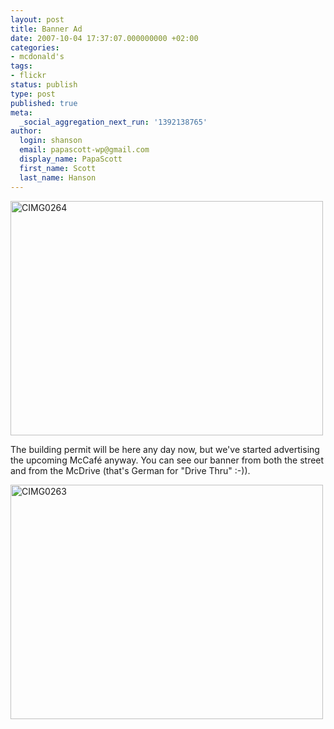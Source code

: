 ```yaml
---
layout: post
title: Banner Ad
date: 2007-10-04 17:37:07.000000000 +02:00
categories:
- mcdonald's
tags:
- flickr
status: publish
type: post
published: true
meta:
  _social_aggregation_next_run: '1392138765'
author:
  login: shanson
  email: papascott-wp@gmail.com
  display_name: PapaScott
  first_name: Scott
  last_name: Hanson
---
```

<p><a href="http://www.flickr.com/photos/51035717986@N01/1484417758" title="View 'CIMG0264' on Flickr.com"><img src="2.static.flickr.com/1137/1484417758_fdc9203116.jpg" alt="CIMG0264" border="0" width="500" height="375" /></a></p>
<p>The building permit will be here any day now, but we've started advertising the upcoming McCaf&eacute; anyway. You can see our banner from both the street and from the McDrive (that's German for "Drive Thru" :-)).</p>
<p><a href="http://www.flickr.com/photos/51035717986@N01/1483634259" title="View 'CIMG0263' on Flickr.com"><img src="2.static.flickr.com/1350/1483634259_b91262370b.jpg" alt="CIMG0263" border="0" width="500" height="375" /></a></p>
